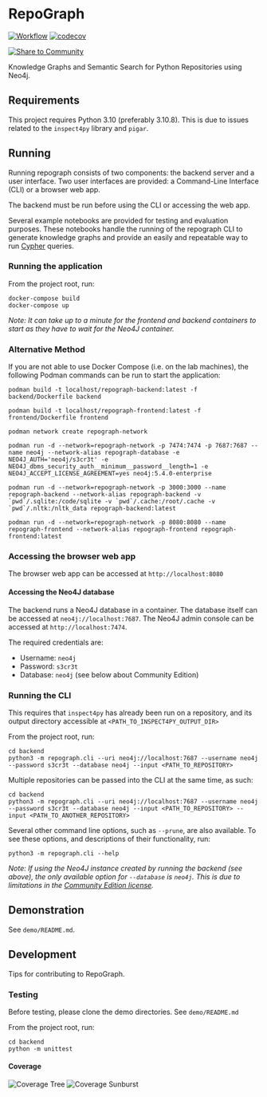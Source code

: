 # RepoGraph

[![Workflow](https://github.com/WilliamsCJ/repograph/actions/workflows/python.yaml/badge.svg)](https://github.com/WilliamsCJ/repograph/actions)
[![codecov](https://codecov.io/gh/WilliamsCJ/repograph/branch/main/graph/badge.svg?token=1WYUIBCMQF)](https://codecov.io/gh/WilliamsCJ/repograph)

[![Share to Community](https://huggingface.co/datasets/huggingface/badges/raw/main/powered-by-huggingface-light.svg)](https://huggingface.co/cjwilliams/codet5-base-python-sum)

Knowledge Graphs and Semantic Search for Python Repositories using Neo4j.

## Requirements

This project requires Python 3.10 (preferably 3.10.8). This is due to issues related to the
`inspect4py` library and `pigar`.

## Running

Running repograph consists of two components: the backend server and a user interface.
Two user interfaces are provided: a Command-Line Interface (CLI) or a browser web app.

The backend must be run before using the CLI or accessing the web app.

Several example notebooks are provided for testing and evaluation purposes. These notebooks handle
the running of the repograph CLI to generate knowledge graphs and provide an easily and repeatable
way to run [Cypher](https://neo4j.com/developer/cypher/) queries.

### Running the application

From the project root, run:

```shell
docker-compose build
docker-compose up
```

_Note: It can take up to a minute for the frontend and backend containers to start as they have to
wait for the Neo4J container._

### Alternative Method

If you are not able to use Docker Compose (i.e. on the lab machines), the following Podman commands can be run to start the application: 

```shell
podman build -t localhost/repograph-backend:latest -f backend/Dockerfile backend

podman build -t localhost/repograph-frontend:latest -f frontend/Dockerfile frontend

podman network create repograph-network

podman run -d --network=repograph-network -p 7474:7474 -p 7687:7687 --name neo4j --network-alias repograph-database -e NEO4J_AUTH='neo4j/s3cr3t' -e NEO4J_dbms_security_auth__minimum__password__length=1 -e NEO4J_ACCEPT_LICENSE_AGREEMENT=yes neo4j:5.4.0-enterprise

podman run -d --network=repograph-network -p 3000:3000 --name repograph-backend --network-alias repograph-backend -v `pwd`/.sqlite:/code/sqlite -v `pwd`/.cache:/root/.cache -v `pwd`/.nltk:/nltk_data repograph-backend:latest

podman run -d --network=repograph-network -p 8080:8080 --name repograph-frontend --network-alias repograph-frontend repograph-frontend:latest
```

### Accessing the browser web app

The browser web app can be accessed at `http://localhost:8080`

#### Accessing the Neo4J database

The backend runs a Neo4J database in a container. The database itself can be accessed at
`neo4j://localhost:7687`. The Neo4J admin console can be accessed at `http://localhost:7474`.

The required credentials are:

- Username: `neo4j`
- Password: `s3cr3t`
- Database: `neo4j` (see below about Community Edition)

### Running the CLI

This requires that `inspect4py` has already been run on a repository, and its output
directory accessible at `<PATH_TO_INSPECT4PY_OUTPUT_DIR>`

From the project root, run:

```shell
cd backend
python3 -m repograph.cli --uri neo4j://localhost:7687 --username neo4j --password s3cr3t --database neo4j --input <PATH_TO_REPOSITORY>
```

Multiple repositories can be passed into the CLI at the same time, as such:

```shell
cd backend
python3 -m repograph.cli --uri neo4j://localhost:7687 --username neo4j --password s3cr3t --database neo4j --input <PATH_TO_REPOSITORY> --input <PATH_TO_ANOTHER_REPOSITORY>
```

Several other command line options, such as `--prune`, are also available. To see these options,
and descriptions of their functionality, run:

```shell
python3 -m repograph.cli --help
```

_Note: If using the Neo4J instance created by running the backend (see above), the only
available option for `--database` is `neo4j`. This is due to limitations in the
[Community Edition license](https://neo4j.com/licensing/)._

## Demonstration

See `demo/README.md`.

## Development

Tips for contributing to RepoGraph.

### Testing

Before testing, please clone the demo directories. See `demo/README.md`

From the project root, run:

```shell
cd backend
python -m unittest
```

#### Coverage

![Coverage Tree](https://codecov.io/gh/WilliamsCJ/repograph/branch/main/graphs/tree.svg?token=1WYUIBCMQF)
![Coverage Sunburst](https://codecov.io/gh/WilliamsCJ/repograph/branch/main/graphs/sunburst.svg?token=1WYUIBCMQF)
